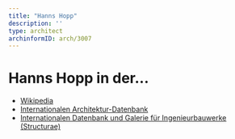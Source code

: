 ```yaml
---
title: "Hanns Hopp"
description: ''
type: architect
archinformID: arch/3007
---
```


# Hanns Hopp in der...
* [Wikipedia](https://de.wikipedia.org/wiki/Hanns_Hopp)
* [Internationalen Architektur-Datenbank](https://deu.archinform.net/arch/3007.htm)
* [Internationalen Datenbank und Galerie für Ingenieurbauwerke (Structurae)](https://structurae.net/de/personen/hanns-hopp)
